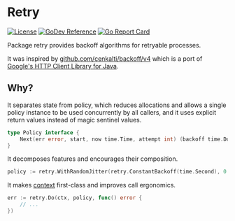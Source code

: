 # Retry
[![License][license-img]][license]
[![GoDev Reference][godev-img]][godev]
[![Go Report Card][goreportcard-img]][goreportcard]

Package retry provides backoff algorithms for retryable processes.

It was inspired by [github.com/cenkalti/backoff/v4][backoff] which is a port of [Google's HTTP Client
Library for Java].


## Why?

It separates state from policy, which reduces allocations and allows a single policy instance to be used
concurrently by all callers, and it uses explicit return values instead of magic sentinel values.

```go
type Policy interface {
    Next(err error, start, now time.Time, attempt int) (backoff time.Duration, retry bool)
}
```

It decomposes features and encourages their composition.

```go
policy := retry.WithRandomJitter(retry.ConstantBackoff(time.Second), 0.5)
```

It makes [context] first-class and improves call ergonomics.

```go
err := retry.Do(ctx, policy, func() error {
    // ...
})
```


[license]: https://raw.githubusercontent.com/abursavich/retry/main/LICENSE
[license-img]: https://img.shields.io/badge/license-mit-blue.svg?style=for-the-badge

[godev]: https://pkg.go.dev/bursavich.dev/retry
[godev-img]: https://img.shields.io/static/v1?logo=go&logoColor=white&color=00ADD8&label=dev&message=reference&style=for-the-badge

[goreportcard]: https://goreportcard.com/report/bursavich.dev/retry
[goreportcard-img]: https://goreportcard.com/badge/bursavich.dev/retry?style=for-the-badge

[backoff]: https://pkg.go.dev/github.com/cenkalti/backoff/v4
[Google's HTTP Client Library for Java]: https://github.com/google/google-http-java-client/blob/da1aa993e90285ec18579f1553339b00e19b3ab5/google-http-client/src/main/java/com/google/api/client/util/ExponentialBackOff.java
[context]: https://pkg.go.dev/context#Context
